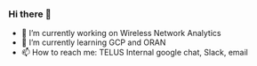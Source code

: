 ### Hi there 👋
- 🔭 I’m currently working on Wireless Network Analytics
- 🌱 I’m currently learning GCP and ORAN
- 📫 How to reach me: TELUS Internal google chat, Slack, email

<!--
**graemeduggan/graemeduggan** is a ✨ _special_ ✨ repository because its `README.md` (this file) appears on your GitHub profile.

Here are some ideas to get you started:

- 🔭 I’m currently working on ...
- 🌱 I’m currently learning ...
- 👯 I’m looking to collaborate on ...
- 🤔 I’m looking for help with ...
- 💬 Ask me about ...
- 📫 How to reach me: ...
- 😄 Pronouns: ...
- ⚡ Fun fact: ...
-->
